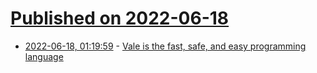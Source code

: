 # [Published on 2022-06-18](index.md)

* [2022-06-18, 01:19:59](https://news.ycombinator.com/item?id=31786487) - [Vale is the fast, safe, and easy programming language](https://vale.dev/)
